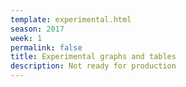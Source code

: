 ```yaml
---
template: experimental.html
season: 2017
week: 1
permalink: false
title: Experimental graphs and tables
description: Not ready for production
---
```


